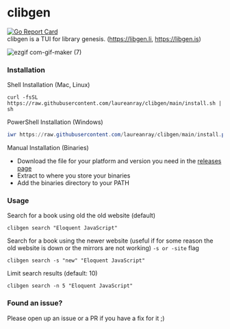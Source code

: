 # clibgen
[![Go Report Card](https://goreportcard.com/badge/github.com/laureanray/clibgen)](https://goreportcard.com/report/github.com/laureanray/clibgen)  
clibgen is a TUI for library genesis. (https://libgen.li, https://libgen.is)

![ezgif com-gif-maker (7)](https://user-images.githubusercontent.com/22195710/180980454-4e0c95b5-1df3-4891-84f0-9b92d0ac12d4.gif)

### Installation

Shell Installation (Mac, Linux)

```shell
curl -fsSL https://raw.githubusercontent.com/laureanray/clibgen/main/install.sh | sh
```

PowerShell Installation (Windows)

```powershell
iwr https://raw.githubusercontent.com/laureanray/clibgen/main/install.ps1 -useb | iex
```

Manual Installation (Binaries)

- Download the file for your platform and version you need in the [releases page](https://github.com/laureanray/clibgen/releases)
- Extract to where you store your binaries
- Add the binaries directory to your PATH

### Usage

Search for a book using old the old website (default)

```shell
clibgen search "Eloquent JavaScript"
```

Search for a book using the newer website (useful if for some reason the old website is down or the mirrors are not working)
`-s or -site` flag

```shell
clibgen search -s "new" "Eloquent JavaScript"
```

Limit search results (default: 10)

```shell
clibgen search -n 5 "Eloquent JavaScript"
```

### Found an issue?

Please open up an issue or a PR if you have a fix for it ;)
